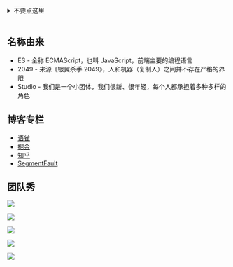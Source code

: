 <details>
  <summary>不要点这里</summary>
  <br>
  <p>😂 既然点了，说明有缘，要不来封简历？前端方向，杭州 & 北京，<a href="mailto:caijun.hcj@alibaba-inc.com">邮箱</a></p>
</details>
<br>

## 名称由来

 - ES - 全称 ECMAScript，也叫 JavaScript，前端主要的编程语言
 - 2049 - 来源《银翼杀手 2049》，人和机器（复制人）之间并不存在严格的界限
 - Studio - 我们是一个小团体，我们很新、很年轻，每个人都承担着多种多样的角色

## 博客专栏

 - [语雀](https://www.yuque.com/es2049/blog)
 - [掘金](https://juejin.im/user/5b2a365251882574a54da0bb/posts)
 - [知乎](https://zhuanlan.zhihu.com/es2049)
 - [SegmentFault](https://segmentfault.com/blog/es2049)

## 团队秀

![](https://img.alicdn.com/tfs/TB1jctLqZUrBKNjSZPxXXX00pXa-3840-2160.jpg)

![](https://img.alicdn.com/tfs/TB15HdGqWQoBKNjSZJnXXaw9VXa-3840-2160.jpg)

![](https://img.alicdn.com/tfs/TB1QIxXqZIrBKNjSZK9XXagoVXa-3840-2160.jpg)

![](https://img.alicdn.com/tfs/TB1BpwcqYorBKNjSZFjXXc_SpXa-3840-2160.jpg)

![](https://img.alicdn.com/tfs/TB1_6APq77mBKNjSZFyXXbydFXa-4032-3024.jpg)
